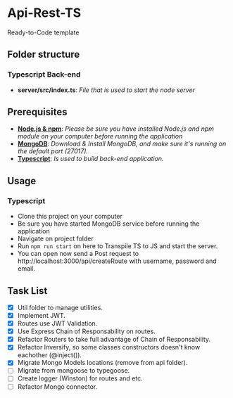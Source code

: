 # Api-Rest-TS

Ready-to-Code template

## Folder structure

### Typescript Back-end

- **server/src/index.ts**: _File that is used to start the node server_

## Prerequisites

- **[Node.js & npm](https://nodejs.org/en/download/)**: _Please be sure you have installed Node.js and npm module on your computer before running the application_
- **[MongoDB](https://www.mongodb.com/download-center)**: _Download & Install MongoDB, and make sure it's running on the default port (27017)._
- **[Typescript](https://www.typescriptlang.org/)**: _Is used to build back-end application._

## Usage

### Typescript

- Clone this project on your computer
- Be sure you have started MongoDB service before running the application
- Navigate on project folder
- Run `npm run start` on here to Transpile TS to JS and start the server.
- You can open now send a Post request to http://localhost:3000/api/createRoute with username, password and email.

## Task List

- [x] Util folder to manage utilities.
- [x] Implement JWT.
- [x] Routes use JWT Validation.
- [x] Use Express Chain of Responsability on routes.
- [x] Refactor Routers to take full advantage of Chain of Responsability.
- [x] Refactor Inversify, so some classes constructors doesn't know eachother (@inject()).
- [x] Migrate Mongo Models locations (remove from api folder).
- [ ] Migrate from mongoose to typegoose.
- [ ] Create logger (Winston) for routes and etc.
- [ ] Refactor Mongo connector.
